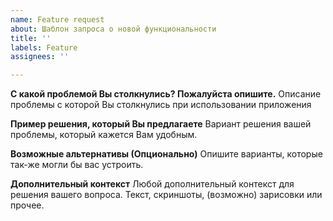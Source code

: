```yaml
---
name: Feature request
about: Шаблон запроса о новой функциональности
title: ''
labels: Feature
assignees: ''

---
```


**С какой проблемой Вы столкнулись? Пожалуйста опишите.**
Описание проблемы с которой Вы столкнулись при использовании приложения

**Пример решения, который Вы предлагаете**
Вариант решения вашей проблемы, который кажется Вам удобным.

**Возможные альтернативы (Опционально)**
Опишите варианты, которые так-же могли бы вас устроить.

**Дополнительный контекст**
Любой дополнительный контекст для решения вашего вопроса. Текст, скриншоты, (возможно) зарисовки или прочее.
